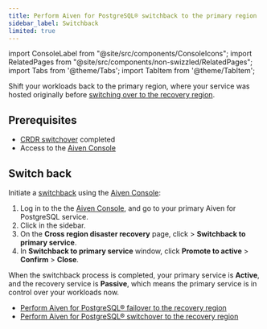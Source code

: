 ```yaml
---
title: Perform Aiven for PostgreSQL® switchback to the primary region
sidebar_label: Switchback
limited: true
---
```


import ConsoleLabel from "@site/src/components/ConsoleIcons";
import RelatedPages from "@site/src/components/non-swizzled/RelatedPages";
import Tabs from '@theme/Tabs';
import TabItem from '@theme/TabItem';

Shift your workloads back to the primary region, where your service was hosted originally before [switching over to the recovery region](/docs/products/postgresql/crdr/crdr-overview#switchover-to-the-recovery-region).

## Prerequisites

- [CRDR switchover](/docs/products/postgresql/crdr/switchover/crdr-switchover) completed
- Access to the [Aiven Console](https://console.aiven.io/)

## Switch back

Initiate a
[switchback](/docs/products/postgresql/crdr/crdr-overview#switchback-to-the-primary-region)
using the [Aiven Console](https://console.aiven.io/):

1. Log in to the the [Aiven Console](https://console.aiven.io/), and go to your primary
   Aiven for PostgreSQL service.
1. Click <ConsoleLabel name="disasterrecovery"/> in the sidebar.
1. On the **Cross region disaster recovery** page, click <ConsoleLabel name="actions"/> >
   **Switchback to primary service**.
1. In **Switchback to primary service** window, click **Promote to active** > **Confirm** >
   **Close**.

When the switchback process is completed, your primary service is **Active**, and the
recovery service is **Passive**, which means the primary service is in control over your
workloads now.

<RelatedPages/>

- [Perform Aiven for PostgreSQL® failover to the recovery region](/docs/products/postgresql/crdr/failover/crdr-failover-to-recovery)
- [Perform Aiven for PostgreSQL® switchover to the recovery region](/docs/products/postgresql/crdr/switchover/crdr-switchover)
